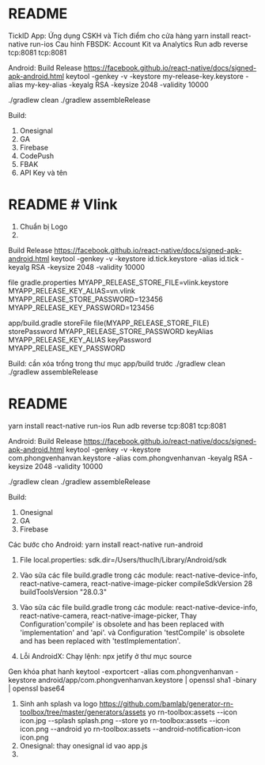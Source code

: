 # README #
TickID App: Ứng dụng CSKH và Tích điểm cho cửa hàng
yarn install
react-native run-ios
Cau hinh FBSDK: Account Kit va Analytics
Run
adb reverse tcp:8081 tcp:8081



Android: 
Build Release
https://facebook.github.io/react-native/docs/signed-apk-android.html
keytool -genkey -v -keystore my-release-key.keystore -alias my-key-alias -keyalg RSA -keysize 2048 -validity 10000




./gradlew clean
./gradlew assembleRelease

Build:
1. Onesignal
2. GA
3. Firebase
4. CodePush
5. FBAK
6. API Key và tên
# README # Vlink
1. Chuẩn bị Logo
2. 
Build Release
https://facebook.github.io/react-native/docs/signed-apk-android.html
keytool -genkey -v -keystore id.tick.keystore -alias id.tick -keyalg RSA -keysize 2048 -validity 10000

file gradle.properties
MYAPP_RELEASE_STORE_FILE=vlink.keystore
MYAPP_RELEASE_KEY_ALIAS=vn.vlink
MYAPP_RELEASE_STORE_PASSWORD=123456
MYAPP_RELEASE_KEY_PASSWORD=123456

app/build.gradle
				storeFile file(MYAPP_RELEASE_STORE_FILE)
                storePassword MYAPP_RELEASE_STORE_PASSWORD
                keyAlias MYAPP_RELEASE_KEY_ALIAS
                keyPassword MYAPP_RELEASE_KEY_PASSWORD

Build: cần xóa trống trong thư mục app/build trước 
./gradlew clean
./gradlew assembleRelease


# README #
yarn install
react-native run-ios
Run
adb reverse tcp:8081 tcp:8081



Android: 
Build Release
https://facebook.github.io/react-native/docs/signed-apk-android.html
keytool -genkey -v -keystore com.phongvenhanvan.keystore -alias com.phongvenhanvan -keyalg RSA -keysize 2048 -validity 10000




./gradlew clean
./gradlew assembleRelease

Build:
1. Onesignal
2. GA
3. Firebase

Các bước cho Android:
yarn install
react-native run-android
1. File local.properties: sdk.dir=/Users/thuclh/Library/Android/sdk
2. Vào sửa các file build.gradle trong các module: react-native-device-info, react-native-camera, react-native-image-picker
    compileSdkVersion 28
    buildToolsVersion "28.0.3"
3. Vào sửa các file build.gradle trong các module: react-native-device-info, react-native-camera, react-native-image-picker,
   Thay Configuration'compile' is obsolete and has been replaced with 'implementation' and 'api'.
và Configuration 'testCompile' is obsolete and has been replaced with 'testImplementation'.

4. Lỗi AndroidX: Chạy lệnh: npx jetify ở thư mục source

Gen khóa phat hanh
keytool -exportcert -alias com.phongvenhanvan -keystore android/app/com.phongvenhanvan.keystore | openssl sha1 -binary | openssl base64

1. Sinh anh splash va logo
https://github.com/bamlab/generator-rn-toolbox/tree/master/generators/assets
yo rn-toolbox:assets --icon icon.jpg --splash splash.png --store
yo rn-toolbox:assets --icon icon.png --android
yo rn-toolbox:assets --android-notification-icon icon.png
1. Onesignal: thay onesignal id vao app.js
2. 